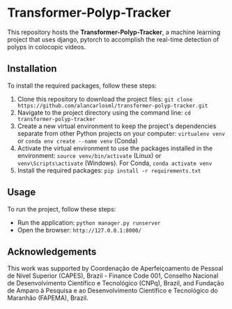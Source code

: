 # Transformer-Polyp-Tracker

This repository hosts the **Transformer-Polyp-Tracker**, a machine learning project that uses django, pytorch to accomplish the real-time detection of polyps in colocopic videos.

## Installation

To install the required packages, follow these steps:

1. Clone this repository to download the project files: `git clone https://github.com/alancarlosml/transformer-polyp-tracker.git`
2. Navigate to the project directory using the command line: `cd transformer-polyp-tracker`
3. Create a new virtual environment to keep the project's dependencies separate from other Python projects on your computer: `virtualenv venv` or `conda env create --name venv` (Conda)
4. Activate the virtual environment to use the packages installed in the environment: `source venv/bin/activate` (Linux) or `venv\Scripts\activate` (Windows). For Conda, `conda activate venv`
5. Install the required packages: `pip install -r requirements.txt`

## Usage

To run the project, follow these steps:

* Run the application: `python manager.py runserver`
* Open the browser: `http://127.0.0.1:8000/`

## Acknowledgements

This work was supported by Coordenação de Aperfeiçoamento de Pessoal de Nível Superior (CAPES), Brazil - Finance Code 001, Conselho Nacional de Desenvolvimento Científico e Tecnológico (CNPq), Brazil, and Fundação de Amparo à Pesquisa e ao Desenvolvimento Científico e Tecnológico do Maranhão (FAPEMA), Brazil.
